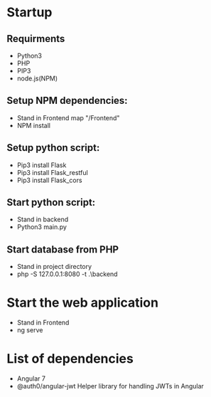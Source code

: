 # Startup

## Requirments
* Python3
* PHP
* PIP3
* node.js(NPM)

## Setup NPM dependencies:
* Stand in Frontend map "/Frontend" 
* NPM install

## Setup python script:
* Pip3 install Flask
* Pip3 install Flask_restful
* Pip3 install Flask_cors


## Start python script:
* Stand in backend
* Python3 main.py

## Start database from PHP
* Stand in project directory
* php -S 127.0.0.1:8080 -t .\backend

# Start the web application
* Stand in Frontend
* ng serve

# List of dependencies
* Angular 7
* @auth0/angular-jwt 
  Helper library for handling JWTs in Angular
